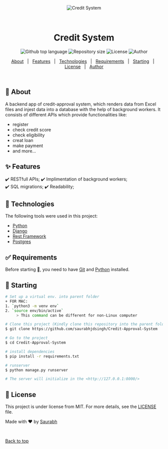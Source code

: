 <div align="center" id="top"> 
  <img src="./.github/app.gif" alt="Credit System" />

  &#xa0;

  <!-- <a href="https://creditsystem.netlify.app">Demo</a> -->
</div>

<h1 align="center">Credit System</h1>

<p align="center">
  <img alt="Github top language" src="https://img.shields.io/badge/language-Python-red">
  <img alt="Repository size" src="https://img.shields.io/badge/Repository_size-400KB-red">
  <img alt="License" src="https://img.shields.io/badge/License-MIT-red">
  <img alt="Author" src="https://img.shields.io/badge/Author-Saurabhjdsingh-blue">
</p>

<p align="center">
  <a href="#dart-about">About</a> &#xa0; | &#xa0; 
  <a href="#sparkles-features">Features</a> &#xa0; | &#xa0;
  <a href="#rocket-technologies">Technologies</a> &#xa0; | &#xa0;
  <a href="#white_check_mark-requirements">Requirements</a> &#xa0; | &#xa0;
  <a href="#checkered_flag-starting">Starting</a> &#xa0; | &#xa0;
  <a href="#memo-license">License</a> &#xa0; | &#xa0;
  <a href="https://github.com/{{YOUR_GITHUB_USERNAME}}" target="_blank">Author</a>
</p>

<br>

## :dart: About ##

A backend app of credit-approval system, which renders data from Excel files and injest data into a database with the help of background workers. 
It consists of different APIs which provide functionalities like:
- register
- check credit score
- check eligibility
- creat loan
- make payment
- and more...

## :sparkles: Features ##

:heavy_check_mark: RESTfull APIs;
:heavy_check_mark: Implimentation of background workers;\
:heavy_check_mark: SQL migrations;
:heavy_check_mark: Readability;

## :rocket: Technologies ##

The following tools were used in this project:

- [Python](https://www.python.org/)
- [Django](https://www.djangoproject.com/start/overview/)
- [Rest Framework](https://www.django-rest-framework.org/)
- [Postgres](https://www.postgresql.org/docs/)

## :white_check_mark: Requirements ##

Before starting :checkered_flag:, you need to have [Git](https://git-scm.com) and [Python](https://www.python.org/) installed.

## :checkered_flag: Starting ##

```bash
# Set up a virtual env. into parent folder
+ FOR MAC:
1. `python3 -m venv env`
2. `source env/bin/active`
     > This command can be different for non-Linux computer

# Clone this project (Kindly clone this repository into the parent folder)
$ git clone https://github.com/saurabhjdsingh/Credit-Approval-System

# Go to the project
$ cd Credit-Approval-System

# install dependencies
$ pip install -r requirements.txt

# runserver
$ python manage.py runserver

# The server will initialize in the <http://127.0.0.1:8000/>
```



## :memo: License ##

This project is under license from MIT. For more details, see the [LICENSE](LICENSE.md) file.


Made with :heart: by <a href="https://github.com/saurabhjdsingh" target="_blank">Saurabh</a>

&#xa0;

<a href="#top">Back to top</a>
